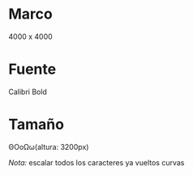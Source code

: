 # Marco

4000 x 4000

# Fuente

Calibri Bold

# Tamaño

ΘΟοΩω(altura: 3200px)

*Nota:* escalar todos los caracteres ya vueltos curvas
